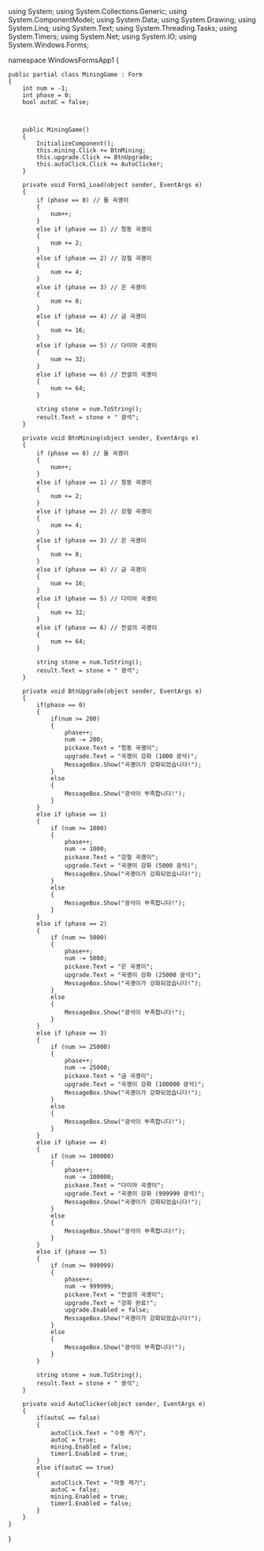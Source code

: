 using System;
using System.Collections.Generic;
using System.ComponentModel;
using System.Data;
using System.Drawing;
using System.Linq;
using System.Text;
using System.Threading.Tasks;
using System.Timers;
using System.Net;
using System.IO;
using System.Windows.Forms;

namespace WindowsFormsApp1
{
    
    public partial class MiningGame : Form
    {
        int num = -1;
        int phase = 0;
        bool autoC = false;



        public MiningGame()
        {
            InitializeComponent();
            this.mining.Click += BtnMining;
            this.upgrade.Click += BtnUpgrade;
            this.autoClick.Click += AutoClicker;
        }

        private void Form1_Load(object sender, EventArgs e)
        {
            if (phase == 0) // 돌 곡괭이
            {
                num++;
            }
            else if (phase == 1) // 청동 곡괭이
            {
                num += 2;
            }
            else if (phase == 2) // 강철 곡괭이
            {
                num += 4;
            }
            else if (phase == 3) // 은 곡괭이
            {
                num += 8;
            }
            else if (phase == 4) // 금 곡괭이
            {
                num += 16;
            }
            else if (phase == 5) // 다이아 곡괭이
            {
                num += 32;
            }
            else if (phase == 6) // 전설의 곡괭이
            {
                num += 64;
            }

            string stone = num.ToString();
            result.Text = stone + " 광석";
        }

        private void BtnMining(object sender, EventArgs e)
        {
            if (phase == 0) // 돌 곡괭이
            {
                num++;
            }
            else if (phase == 1) // 청동 곡괭이
            {
                num += 2;
            }
            else if (phase == 2) // 강철 곡괭이
            {
                num += 4;
            }
            else if (phase == 3) // 은 곡괭이
            {
                num += 8;
            }
            else if (phase == 4) // 금 곡괭이
            {
                num += 16;
            }
            else if (phase == 5) // 다이아 곡괭이
            {
                num += 32;
            }
            else if (phase == 6) // 전설의 곡괭이
            {
                num += 64;
            }

            string stone = num.ToString();
            result.Text = stone + " 광석";
        }

        private void BtnUpgrade(object sender, EventArgs e)
        {
            if(phase == 0)
            {
                if(num >= 200)
                {
                    phase++;
                    num -= 200;
                    pickaxe.Text = "청동 곡괭이";
                    upgrade.Text = "곡괭이 강화 (1000 광석)";
                    MessageBox.Show("곡괭이가 강화되었습니다!");
                }
                else
                {
                    MessageBox.Show("광석이 부족합니다!");
                }
            }
            else if (phase == 1)
            {
                if (num >= 1000)
                {
                    phase++;
                    num -= 1000;
                    pickaxe.Text = "강철 곡괭이";
                    upgrade.Text = "곡괭이 강화 (5000 광석)";
                    MessageBox.Show("곡괭이가 강화되었습니다!");
                }
                else
                {
                    MessageBox.Show("광석이 부족합니다!");
                }
            }
            else if (phase == 2)
            {
                if (num >= 5000)
                {
                    phase++;
                    num -= 5000;
                    pickaxe.Text = "은 곡괭이";
                    upgrade.Text = "곡괭이 강화 (25000 광석)";
                    MessageBox.Show("곡괭이가 강화되었습니다!");
                }
                else
                {
                    MessageBox.Show("광석이 부족합니다!");
                }
            }
            else if (phase == 3)
            {
                if (num >= 25000)
                {
                    phase++;
                    num -= 25000;
                    pickaxe.Text = "금 곡괭이";
                    upgrade.Text = "곡괭이 강화 (100000 광석)";
                    MessageBox.Show("곡괭이가 강화되었습니다!");
                }
                else
                {
                    MessageBox.Show("광석이 부족합니다!");
                }
            }
            else if (phase == 4)
            {
                if (num >= 100000)
                {
                    phase++;
                    num -= 100000;
                    pickaxe.Text = "다이아 곡괭이";
                    upgrade.Text = "곡괭이 강화 (999999 광석)";
                    MessageBox.Show("곡괭이가 강화되었습니다!");
                }
                else
                {
                    MessageBox.Show("광석이 부족합니다!");
                }
            }
            else if (phase == 5)
            {
                if (num >= 999999)
                {
                    phase++;
                    num -= 999999;
                    pickaxe.Text = "전설의 곡괭이";
                    upgrade.Text = "강화 완료!";
                    upgrade.Enabled = false;
                    MessageBox.Show("곡괭이가 강화되었습니다!");
                }
                else
                {
                    MessageBox.Show("광석이 부족합니다!");
                }
            }

            string stone = num.ToString();
            result.Text = stone + " 광석";
        }

        private void AutoClicker(object sender, EventArgs e)
        {
            if(autoC == false)
            {
                autoClick.Text = "수동 캐기";
                autoC = true;
                mining.Enabled = false;
                timer1.Enabled = true;
            }
            else if(autoC == true)
            {
                autoClick.Text = "자동 캐기";
                autoC = false;
                mining.Enabled = true;
                timer1.Enabled = false;
            }
        }
    }
}
